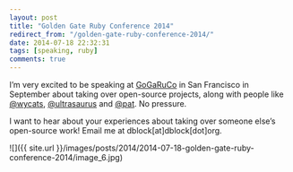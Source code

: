 ```yaml
---
layout: post
title: "Golden Gate Ruby Conference 2014"
redirect_from: "/golden-gate-ruby-conference-2014/"
date: 2014-07-18 22:32:31
tags: [speaking, ruby]
comments: true
---
```

I’m very excited to be speaking at [GoGaRuCo](http://gogaruco.com) in San Francisco in September about taking over open-source projects, along with people like [@wycats](http://twitter.com/wycats), [@ultrasaurus](http://twitter.com/ultrasaurus) and [@pat](http://twitter.com/pat). No pressure.

I want to hear about your experiences about taking over someone else’s open-source work! Email me at dblock[at]dblock[dot]org.

![]({{ site.url }}/images/posts/2014/2014-07-18-golden-gate-ruby-conference-2014/image_6.jpg)

